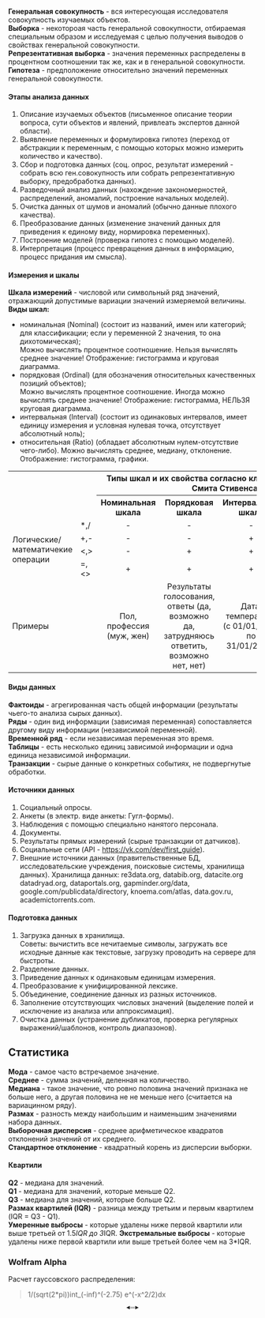**Генеральная совокупность** - вся интересующая исследователя совокупность изучаемых объектов.  
**Выборка** - некотороая часть генеральной совокупности, отбираемая специальным образом и исследуемая с целью получения выводов о свойствах генеральной совокупности.  
**Репрезентативная выборка** - значения переменных распределены в процентном соотношении так же, как и в генеральной совокупности.  
**Гипотеза** - предположение относительно значений переменных генеральной совокупности.  
#### Этапы анализа данных
1. Описание изучаемых объектов (письменное описание теории вопроса, сути объектов и явлений, привлеать экспертов данной области).
2. Выявление переменных и формулировка гипотез (переход от абстракции к переменным, с помощью которых можно измерить количество и качество).
3. Сбор и подготовка данных (соц. опрос, результат измерений - собрать всю ген.совокупность или собрать репрезентативную выборку, предобработка данных).
4. Разведочный анализ данных (нахождение закономерностей, распределений, аномалий, построение начальных моделей).
5. Очистка данных от шумов и аномалий (обычно данные плохого качества).
6. Преобразование данных (изменение значений данных для приведения к единому виду, нормировка переменных).
7. Построение моделей (проверка гипотез с помощью моделей).
8. Интерпретация (процесс превращения данных в информацию, процесс придания им смысла).
#### Измерения и шкалы
**Шкала измерений** - числовой или символьный ряд значений, отражающий допустимые вариации значений измеряемой величины.  
**Виды шкал:**
- номинальная (Nominal) (состоит из названий, имен или категорий; для классификации; если у переменной 2 значения, то она дихотомическая);  
Можно вычислять процентное соотношение. Нельзя вычислять среднее значение! Отображение: гистограмма и круговая диаграмма.
- порядковая (Ordinal) (для обозначения относительных качественных позиций объектов);  
Можно вычислять процентное соотношение. Иногда можно вычислять среднее значение! Отображение:  гистограмма, НЕЛЬЗЯ круговая диаграмма.
- интервальная (Interval) (состоит из одинаковых интервалов, имеет единицу измерения и условная нулевая точка, отсутствует абсолютный ноль);
- относительная (Ratio) (обладает абсолютным нулем-отсутствие чего-либо).
Можно вычислять среднее, медиану, отклонение. Отображение:  гистограмма, графики.

<table>
<tr>
	<th rowspan="2" colspan="2"></th>
	<th colspan="4">Типы шкал и их свойства согласно классификации Стэнли Смита Стивенса</th>
</tr>
<tr>
	<th>Номинальная шкала</th>
	<th>Порядковая шкала</th>
	<th>Интервальная шкала</th>
	<th>Относительная шкала</th>
</tr>
<tr>
	<td rowspan="4">Логические/математичекие операции</td>
	<td> *,/ </td>
	<td align="center"> - </td>
	<td align="center"> - </td>
	<td align="center"> - </td>
	<td align="center"> + </td>
</tr>
<tr>
	<td> +,- </td>
	<td align="center"> - </td>
	<td align="center"> - </td>
	<td align="center"> + </td>
	<td align="center"> + </td>
</tr>
<tr>
	<td> <,> </td>
	<td align="center"> - </td>
	<td align="center"> + </td>
	<td align="center"> + </td>
	<td align="center"> + </td>
</tr>
<tr>
	<td> =,<> </td>
	<td align="center"> + </td>
	<td align="center"> + </td>
	<td align="center"> + </td>
	<td align="center"> + </td>
</tr>
<tr>
	<td colspan="2">Примеры</td>
	<td align="center"> Пол, профессия (муж, жен) </td>
	<td align="center"> Результаты голосования, ответы (да, возможно да, затрудняюсь ответить, возможно нет, нет) </td>
	<td align="center"> Дата, температура (с 01/01/2020 по 31/01/2020) </td>
	<td align="center"> Возраст (от 0 до 18) </td>
</tr>
</table>

#### Виды данных  
**Фактоиды** - агрегированная часть общей информации (результаты чьего-то анализа сырых данных).  
**Ряды** - один вид информации (зависимая переменная) сопоставляется другому виду информации (независимой переменной).  
**Временной ряд** - если независимая переменная это время.  
**Таблицы** - есть несколько единиц зависимой информации и одна единица независимой информации.  
**Транзакции** - сырые данные о конкретных событиях, не подвергнутые обработки.  
#### Источники данных
1. Социальный опросы.
2. Анкеты (в электр. виде анкеты: Гугл-формы).
3. Наблюдения с помощью специально нанятого персонала.
4. Документы.
5. Результаты прямых измерений (сырые транзакции от датчиков).
6. Социальные сети (API - https://vk.com/dev/first_guide).
7. Внешние источники данных (правительственные БД, исследовательские учреждения, поисковые системы, хранилища данных).
Хранилища данных: re3data.org, databib.org, datacite.org datadryad.org, dataportals.org, gapminder.org/data, google.com/publicdata/directory, knoema.com/atlas, data.gov.ru, academictorrents.com.
#### Подготовка данных
1. Загрузка данных в хранилища.  
Советы: вычистить все нечитаемые символы, загружать все исходные данные как текстовые, загрузку проводить на сервере для быстроты.
2. Разделение данных.
3. Приведение данных к одинаковым единицам измерения.
4. Преобразование к унифицированной лексике.
5. Объединение, соединение данных из разных источников.
6. Заполнение отсутствующих числовых значений (выделение полей и исключение из анализа или аппроксимация).
7. Очистка данных (устранение дубликатов, проверка регулярных выражений/шаблонов, контроль диапазонов).
## Статистика
**Мода** - самое часто встречаемое значение.  
**Среднее** - сумма значений, деленная на количество.  
**Медиана** - такое значение, что ровно половина значений признака не больше него, а другая половина не не меньше него (считается на вариацинном ряду).  
**Размах** - разность между наибольшим и наименьшим значениями набора данных.  
**Выборочная дисперсия** - среднее арифметическое квадратов отклонений значений от их среднего.  
**Стандартное отклонение** - квадратный корень из дисперсии выборки.  
#### Квартили
**Q2** - медиана для значений.  
**Q1** - медиана для значений, которые меньше Q2.  
**Q3** - медиана для значений, которые больше Q2.  
**Размах квартилей (IQR)** - разница между третьим и первым квартилем (IQR = Q3 - Q1).  
**Умеренные выбросы** - которые удалены ниже первой квартили или выше третьей от 1.5*IQR до 3*IQR.
**Экстремальные выбросы** - которые удалены ниже первой квартили или выше третьей более чем на 3*IQR.

### Wolfram Alpha  
Расчет гауссовского распределения:  
> 1/(sqrt(2*pi))int_(-inf)^(-2.75) e^(-x^2/2)dx  
<math xmlns="http://www.w3.org/1998/Math/MathML" display="block">
  <maction id="MJX-Collapse-20" actiontype="toggle" selection="2" data-semantic-complexity="2">
    <mtext data-semantic-complexity="2">&#x25C2;=&#x25B8;</mtext>
    <mrow data-semantic-complexity="25.6" data-semantic-content="6" data-semantic-children="42,38" data-semantic-id="43" data-semantic-role="equality" data-semantic-type="relseq">
      <mrow>
        <mrow data-semantic-type="appl" data-semantic-role="simple function" data-semantic-id="42" data-semantic-children="2,40" data-semantic-content="41,0" data-semantic-parent="43" data-semantic-complexity="16.6">
          <msub data-semantic-type="subscript" data-semantic-role="simple function" data-semantic-id="2" data-semantic-children="0,1" data-semantic-parent="42" data-semantic-complexity="6.6">
            <mi data-semantic-type="identifier" data-semantic-role="simple function" data-semantic-font="italic" data-semantic-id="0" data-semantic-parent="2" data-semantic-operator="appl" data-semantic-complexity="1">f</mi>
            <mrow class="MJX-TeXAtom-ORD" data-semantic-complexity="1">
              <mi mathvariant="italic" data-semantic-type="identifier" data-semantic-role="greekletter" data-semantic-font="italic" data-semantic-id="1" data-semantic-parent="2" data-semantic-complexity="1">&#x3BE;</mi>
            </mrow>
          </msub>
          <mo data-semantic-type="punctuation" data-semantic-role="application" data-semantic-id="41" data-semantic-parent="42" data-semantic-added="true" data-semantic-operator="appl" data-semantic-complexity="1">&#x2061;</mo>
          <mrow data-semantic-type="fenced" data-semantic-role="leftright" data-semantic-id="40" data-semantic-children="4" data-semantic-content="3,5" data-semantic-parent="42" data-semantic-complexity="6">
            <mo stretchy="false" data-semantic-type="fence" data-semantic-role="open" data-semantic-id="3" data-semantic-parent="40" data-semantic-operator="fenced" data-semantic-complexity="1">(</mo>
            <mi data-semantic-type="identifier" data-semantic-role="latinletter" data-semantic-font="italic" data-semantic-id="4" data-semantic-parent="40" data-semantic-complexity="1">x</mi>
            <mo stretchy="false" data-semantic-type="fence" data-semantic-role="close" data-semantic-id="5" data-semantic-parent="40" data-semantic-operator="fenced" data-semantic-complexity="1">)</mo>
          </mrow>
        </mrow>
        <mo data-semantic-type="relation" data-semantic-role="equality" data-semantic-id="6" data-semantic-parent="43" data-semantic-operator="relseq,=" data-semantic-complexity="1">=</mo>
        <mrow data-semantic-complexity="5">
          <maction id="MJX-Collapse-19" actiontype="toggle" selection="2" data-semantic-complexity="2.5">
            <mtext data-semantic-complexity="2.5">&#x25C2;{:&#x25B8;</mtext>
            <mrow data-semantic-type="cases" data-semantic-role="unknown" data-semantic-id="38" data-semantic-children="17,37" data-semantic-content="7" data-semantic-parent="43" data-semantic-complexity="35.5">
              <mo fence="true" data-semantic-type="punctuation" data-semantic-role="openfence" data-semantic-id="7" data-semantic-parent="38" data-semantic-complexity="1">{</mo>
              <mtable columnalign="center center" rowspacing="4pt" columnspacing="1em" data-semantic-complexity="32.5">
                <mtr data-semantic-type="row" data-semantic-role="cases" data-semantic-id="17" data-semantic-children="11,16" data-semantic-parent="38" data-semantic-complexity="12">
                  <mtd data-semantic-type="cell" data-semantic-role="cases" data-semantic-id="11" data-semantic-children="10" data-semantic-parent="17" data-semantic-complexity="4">
                    <mrow data-semantic-type="punctuated" data-semantic-role="endpunct" data-semantic-id="10" data-semantic-children="8,9" data-semantic-content="9" data-semantic-parent="11" data-semantic-complexity="4">
                      <mn data-semantic-type="number" data-semantic-role="integer" data-semantic-font="normal" data-semantic-id="8" data-semantic-parent="10" data-semantic-complexity="1">0</mn>
                      <mo data-semantic-type="punctuation" data-semantic-role="comma" data-semantic-id="9" data-semantic-parent="10" data-semantic-operator="punctuated" data-semantic-complexity="1">,</mo>
                    </mrow>
                  </mtd>
                  <mtd data-semantic-type="cell" data-semantic-role="cases" data-semantic-id="16" data-semantic-children="15" data-semantic-parent="17" data-semantic-complexity="6">
                    <mrow data-semantic-type="relseq" data-semantic-role="inequality" data-semantic-id="15" data-semantic-children="12,14" data-semantic-content="13" data-semantic-parent="16" data-semantic-complexity="6">
                      <mi data-semantic-type="identifier" data-semantic-role="latinletter" data-semantic-font="italic" data-semantic-id="12" data-semantic-parent="15" data-semantic-complexity="1">x</mi>
                      <mo data-semantic-type="relation" data-semantic-role="inequality" data-semantic-id="13" data-semantic-parent="15" data-semantic-operator="relseq,&lt;" data-semantic-complexity="1">&lt;</mo>
                      <mn data-semantic-type="number" data-semantic-role="integer" data-semantic-font="normal" data-semantic-id="14" data-semantic-parent="15" data-semantic-complexity="1">0</mn>
                    </mrow>
                  </mtd>
                </mtr>
                <mtr data-semantic-type="row" data-semantic-role="cases" data-semantic-id="37" data-semantic-children="31,36" data-semantic-parent="38" data-semantic-complexity="18.5">
                  <mtd data-semantic-type="cell" data-semantic-role="cases" data-semantic-id="31" data-semantic-children="30" data-semantic-parent="37" data-semantic-complexity="10.5">
                    <mrow data-semantic-type="punctuated" data-semantic-role="endpunct" data-semantic-id="30" data-semantic-children="29,27" data-semantic-content="27" data-semantic-parent="31" data-semantic-complexity="10.5">
                      <mrow data-semantic-type="infixop" data-semantic-role="implicit" data-semantic-id="29" data-semantic-children="18,26" data-semantic-content="28" data-semantic-parent="30" data-semantic-complexity="7.5">
                        <mi mathvariant="italic" data-semantic-type="identifier" data-semantic-role="greekletter" data-semantic-font="italic" data-semantic-id="18" data-semantic-parent="29" data-semantic-complexity="1">&#x3BB;</mi>
                        <mo data-semantic-type="operator" data-semantic-role="multiplication" data-semantic-id="28" data-semantic-parent="29" data-semantic-added="true" data-semantic-operator="infixop,&#x2062;" data-semantic-complexity="1">&#x2062;</mo>
                        <maction id="MJX-Collapse-18" actiontype="toggle" selection="2" data-semantic-complexity="2.5">
                          <mtext data-semantic-complexity="2.5">&#x25C2;&#x25FD;&#x2D9;&#x25B8;</mtext>
                          <msup data-semantic-type="superscript" data-semantic-role="latinletter" data-semantic-id="26" data-semantic-children="19,25" data-semantic-parent="29" data-semantic-complexity="12.2">
                            <mi data-semantic-type="identifier" data-semantic-role="latinletter" data-semantic-font="italic" data-semantic-id="19" data-semantic-parent="26" data-semantic-complexity="1">e</mi>
                            <mrow class="MJX-TeXAtom-ORD" data-semantic-type="prefixop" data-semantic-role="negative" data-semantic-id="25" data-semantic-children="24" data-semantic-content="20" data-semantic-parent="26" data-semantic-complexity="9">
                              <mo data-semantic-type="operator" data-semantic-role="subtraction" data-semantic-id="20" data-semantic-parent="25" data-semantic-operator="prefixop,&#x2212;" data-semantic-complexity="1">&#x2212;</mo>
                              <mrow data-semantic-type="infixop" data-semantic-role="implicit" data-semantic-id="24" data-semantic-children="21,22" data-semantic-content="23" data-semantic-parent="25" data-semantic-complexity="6">
                                <mi mathvariant="italic" data-semantic-type="identifier" data-semantic-role="greekletter" data-semantic-font="italic" data-semantic-id="21" data-semantic-parent="24" data-semantic-complexity="1">&#x3BB;</mi>
                                <mo data-semantic-type="operator" data-semantic-role="multiplication" data-semantic-id="23" data-semantic-parent="24" data-semantic-added="true" data-semantic-operator="infixop,&#x2062;" data-semantic-complexity="1">&#x2062;</mo>
                                <mi data-semantic-type="identifier" data-semantic-role="latinletter" data-semantic-font="italic" data-semantic-id="22" data-semantic-parent="24" data-semantic-complexity="1">x</mi>
                              </mrow>
                            </mrow>
                          </msup>
                        </maction>
                      </mrow>
                      <mo data-semantic-type="punctuation" data-semantic-role="comma" data-semantic-id="27" data-semantic-parent="30" data-semantic-operator="punctuated" data-semantic-complexity="1">,</mo>
                    </mrow>
                  </mtd>
                  <mtd data-semantic-type="cell" data-semantic-role="cases" data-semantic-id="36" data-semantic-children="35" data-semantic-parent="37" data-semantic-complexity="6">
                    <mrow data-semantic-type="relseq" data-semantic-role="inequality" data-semantic-id="35" data-semantic-children="32,34" data-semantic-content="33" data-semantic-parent="36" data-semantic-complexity="6">
                      <mi data-semantic-type="identifier" data-semantic-role="latinletter" data-semantic-font="italic" data-semantic-id="32" data-semantic-parent="35" data-semantic-complexity="1">x</mi>
                      <mo data-semantic-type="relation" data-semantic-role="inequality" data-semantic-id="33" data-semantic-parent="35" data-semantic-operator="relseq,&#x2265;" data-semantic-complexity="1">&#x2265;</mo>
                      <mn data-semantic-type="number" data-semantic-role="integer" data-semantic-font="normal" data-semantic-id="34" data-semantic-parent="35" data-semantic-complexity="1">0</mn>
                    </mrow>
                  </mtd>
                </mtr>
              </mtable>
            </mrow>
          </maction>
          <mo fence="true" stretchy="true" symmetric="true" data-semantic-complexity="0.5"></mo>
        </mrow>
      </mrow>
    </mrow>
  </maction>
</math>
